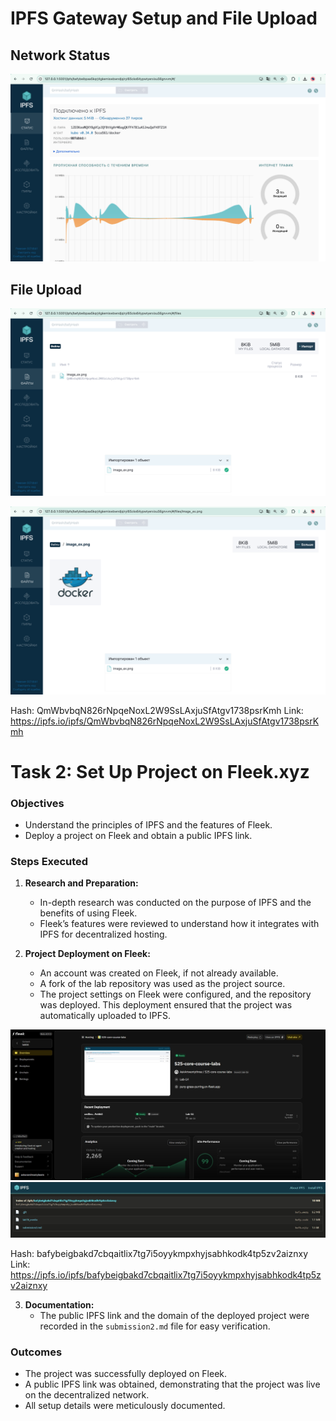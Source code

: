 # IPFS Gateway Setup and File Upload

## Network Status

![ipfs_status.png](lab16_media/ipfs_status.png)

## File Upload

![import_file.png](lab16_media/import_file.png)

![image_file.png](lab16_media/image_file.png)

Hash: QmWbvbqN826rNpqeNoxL2W9SsLAxjuSfAtgv1738psrKmh
Link: https://ipfs.io/ipfs/QmWbvbqN826rNpqeNoxL2W9SsLAxjuSfAtgv1738psrKmh

# Task 2: Set Up Project on Fleek.xyz

### Objectives

- Understand the principles of IPFS and the features of Fleek.
- Deploy a project on Fleek and obtain a public IPFS link.

### Steps Executed

1. **Research and Preparation:**
   - In-depth research was conducted on the purpose of IPFS and the benefits of using Fleek.
   - Fleek’s features were reviewed to understand how it integrates with IPFS for decentralized hosting.

2. **Project Deployment on Fleek:**
   - An account was created on Fleek, if not already available.
   - A fork of the lab repository was used as the project source.
   - The project settings on Fleek were configured, and the repository was deployed. This deployment ensured that the project was automatically uploaded to IPFS.

![](./lab16_media/fleekimg.jpg)
![](./lab16_media/fleekipfs.jpg)

Hash: bafybeigbakd7cbqaitlix7tg7i5oyykmpxhyjsabhkodk4tp5zv2aiznxy
Link: https://ipfs.io/ipfs/bafybeigbakd7cbqaitlix7tg7i5oyykmpxhyjsabhkodk4tp5zv2aiznxy


3. **Documentation:**
   - The public IPFS link and the domain of the deployed project were recorded in the `submission2.md` file for easy verification.

### Outcomes

- The project was successfully deployed on Fleek.
- A public IPFS link was obtained, demonstrating that the project was live on the decentralized network.
- All setup details were meticulously documented.